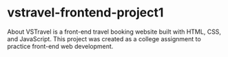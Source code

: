# vstravel-frontend-project1
About VSTravel is a front-end travel booking website built with HTML, CSS, and JavaScript. This project was created as a college assignment to practice front-end web development.

